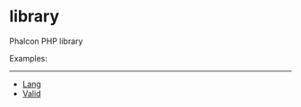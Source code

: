 library
=======

Phalcon PHP library

Examples:
***
* [Lang](https://github.com/mruz/library/wiki/Lang)
* [Valid](https://github.com/mruz/library/wiki/Valid)
